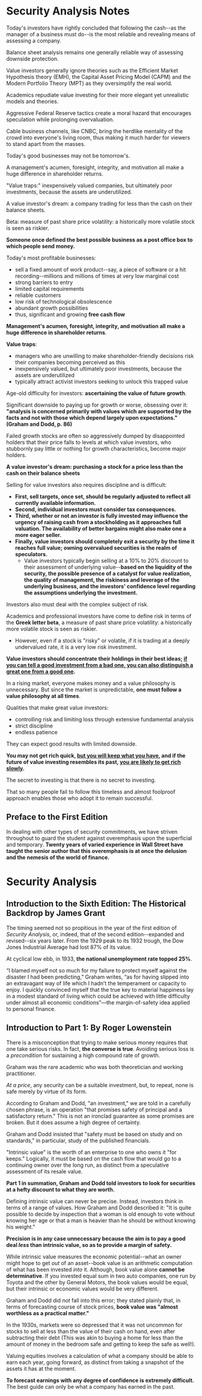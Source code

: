 # Security Analysis Notes

Today's investors have rightly concluded that following the cash--as the manager of a business must do--is the most reliable and revealing means of assessing a company.

Balance sheet analysis remains one generally reliable way of assessing downside protection.

Value investors generally ignore theories such as the Efficient Market Hypothesis theory (EMH), the Capital Asset Pricing Model (CAPM) and the Modern Portfolio Theory (MPT) as they oversimplify the real world.

Academics repudiate value investing for their more elegant yet unrealistic models and theories.

Aggressive Federal Reserve tactics create a moral hazard that encourages speculation while prolonging overvaluation.

Cable business channels, like CNBC, bring the herdlike mentality of the crowd into everyone's living room, thus making it much harder for viewers to stand apart from the masses.

Today's good businesses may not be tomorrow's.

A management's acumen, foresight, integrity, and motivation all make a huge difference in shareholder returns.

"Value traps:" inexpensively valued companies, but ultimately poor investments, because the assets are underutilized.

A value investor's dream: a company trading for less than the cash on their balance sheets.

Beta: measure of past share price volatility: a historically more volatile stock is seen as riskier.

**Someone once defined the best possible business as a post office box to which people send money.**

Today's most profitable businesses:

- sell a fixed amount of work product--say, a piece of software or a hit recording--millions and millions of times at very low marginal cost
- strong barriers to entry
- limited capital requirements
- reliable customers
- low risk of technological obsolescence
- abundant growth possibilities
- thus, significant and growing **free cash flow**

**Management's acumen, foresight, integrity, and motivation all make a huge difference in shareholder returns**.

**Value traps**:

- managers who are unwilling to make shareholder-friendly decisions risk their companies becoming perceived as this
- inexpensively valued, but ultimately poor investments, because the assets are underutilized
- typically attract activist investors seeking to unlock this trapped value

Age-old difficulty for investors: **ascertaining the value of future growth**.

Significant downside to paying up for growth or worse, obsessing over it: **"analysis is concerned primarily with values which are supported by the facts and not with those which depend largely upon expectations." (Graham and Dodd, p. 86)**

Failed growth stocks are often so aggressively dumped by disappointed holders that their price falls to levels at which value investors, who stubbornly pay little or nothing for growth characteristics, become major holders.

**A value investor's dream: purchasing a stock for a price less than the cash on their balance sheets**

Selling for value investors also requires discipline and is difficult:

- **First, sell targets, once set, should be regularly adjusted to reflect all currently available information.**
- **Second, individual investors must consider tax consequences.**
- **Third, whether or not an investor is fully invested may influence the urgency of raising cash from a stockholding as it approaches full valuation. The availability of better bargains might also make one a more eager seller.**
- **Finally, value investors should completely exit a security by the time it reaches full value; owning overvalued securities is the realm of speculators.**
  - Value investors typically begin selling at a 10% to 20% discount to their assessment of underlying value--**based on the liquidity of the security, the possible presence of a catalyst for value realization, the quality of management, the riskiness and leverage of the underlying business, and the investors' confidence level regarding the assumptions underlying the investment.**

Investors also must deal with the complex subject of risk.

Academics and professional investors have come to define risk in terms of the **Greek letter beta**, a measure of past share price volatility: a historically more volatile stock is seen as riskier.

- However, even if a stock is "risky" or volatile, if it is trading at a deeply undervalued rate, it is a very low risk investment.

**Value investors should concentrate their holdings in their best ideas; <u>if you can tell a good investment from a bad one, you can also distinguish a great one from a good one</u>.**

In a rising market, everyone makes money and a value philosophy is unnecessary. But since the market is unpredictable, **one must follow a value philosophy at all times**.

Qualities that make great value investors:

- controlling risk and limiting loss through extensive fundamental analysis
- strict discipline
- endless patience

They can expect good results with limited downside.

**You may not get rich quick, <u>but you will keep what you have</u>, and if the future of value investing resembles its past, <u>you are likely to get rich slowly</u>.**

The secret to investing is that there is no secret to investing.

That so many people fail to follow this timeless and almost foolproof approach enables those who adopt it to remain successful.

## Preface to the First Edition

In dealing with other types of security commitments, we have striven throughout to guard the student against overemphasis upon the superficial and temporary. **Twenty years of varied experience in Wall Street have taught the senior author that this overemphasis is at once the delusion and the nemesis of the world of finance.**

# Security Analysis

## Introduction to the Sixth Edition: The Historical Backdrop by James Grant

The timing seemed not so propitious in the year of the first edition of *Security Analysis*, or, indeed, that of the second edition--expanded and revised--six years later. From the 1929 peak to its 1932 trough, the Dow Jones Industrial Average had lost 87% of its value.

At cyclical low ebb, in 1933, **the national unemployment rate topped 25%**.

“I blamed myself not so much for my failure to protect myself against the disaster I had been predicting,” Graham writes, “as for having slipped into an extravagant way of life which I hadn’t the temperament or capacity to enjoy. I quickly convinced myself that the true key to material happiness lay in a modest standard of living which could be achieved with little difficulty under almost all economic conditions”—the margin-of-safety idea applied to personal finance.

## Introduction to Part 1: By Roger Lowenstein

There is a misconception that trying to make serious money requires that one take serious risks. In fact, **the converse is true**. Avoiding serious loss is a *precondition* for sustaining a high compound rate of growth.

Graham was the rare academic who was both theoretician and working practitioner.

*At a price*, any security can be a suitable investment, but, to repeat, none is safe merely by virtue of its form.

According to Graham and Dodd, "an investment," we are told in a carefully chosen phrase, is an operation "that promises safety of principal and a satisfactory return." This is not an ironclad guarantee as some promises are broken. But it does assume a high degree of certainty.

Graham and Dodd insisted that "safety must be based on study and on standards," in particular, study of the published financials.

"Intrinsic value" is the worth of an enterprise to one who owns it "for keeps." Logically, it must be based on the cash flow that would go to a continuing owner over the long run, as distinct from a speculative assessment of its resale value.

**Part 1 in summation, Graham and Dodd told investors to look for securities at a hefty discount to what they are worth.**

Defining intrinsic value can never be precise. Instead, investors think in terms of a range of values. How Graham and Dodd described it: "It is quite possible to decide by inspection that a woman is old enough to vote without knowing her age or that a man is heavier than he should be without knowing his weight."

**Precision is in any case unnecessary because the aim is to pay a good deal *less* than intrinsic value, so as to provide a margin of safety.**

While intrinsic value measures the economic potential--what an owner might hope to get *out* of an asset--book value is an arithmetic computation of what has been invested *into* it. Although, book value alone **cannot be determinative**. If you invested equal sum in two auto companies, one run by Toyota and the other by General Motors, the book values would be equal, but their intrinsic or economic values would be very different.

Graham and Dodd did *not* fall into this error; they stated plainly that, in terms of forecasting course of stock prices, **book value was "almost worthless as a practical matter."**

In the 1930s, markets were so depressed that it was not uncommon for stocks to sell at less than the value of their cash on hand, even after subtracting their debt (This was akin to buying a home for less than the amount of money in the bedroom safe and getting to keep the safe as well!).

Valuing equities involves a calculation of what a company should be able to earn each year, going forward, as distinct from taking a snapshot of the assets it has at the moment.

**To forecast earnings with any degree of confidence is extremely difficult.** The best guide can only be what a company has earned in the past.